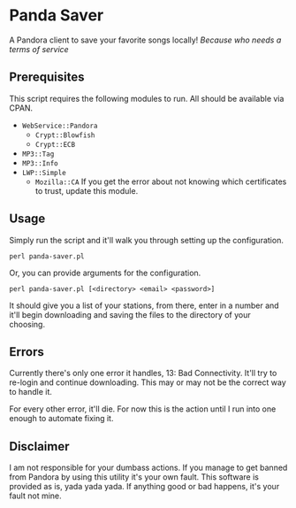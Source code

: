 # Panda Saver
A Pandora client to save your favorite songs locally!
_Because who needs a terms of service_

## Prerequisites
This script requires the following modules to run. All should be available via CPAN.

  - `WebService::Pandora`
    - `Crypt::Blowfish`
    - `Crypt::ECB`
  - `MP3::Tag`
  - `MP3::Info`
  - `LWP::Simple`
    - `Mozilla::CA` If you get the error about not knowing which certificates to trust, update this module.

## Usage
Simply run the script and it'll walk you through setting up the configuration.

`perl panda-saver.pl`

Or, you can provide arguments for the configuration.

`perl panda-saver.pl [<directory> <email> <password>]`

It should give you a list of your stations, from there, enter in a number and it'll begin downloading and saving the files to the directory of your choosing.

## Errors
Currently there's only one error it handles, 13: Bad Connectivity. It'll try to re-login and continue downloading. This may or may not be the correct way to handle it.

For every other error, it'll die. For now this is the action until I run into one enough to automate fixing it.

## Disclaimer
I am not responsible for your dumbass actions. If you manage to get banned from Pandora by using this utility it's your own fault. This software is provided as is, yada yada yada. If anything good or bad happens, it's your fault not mine.
